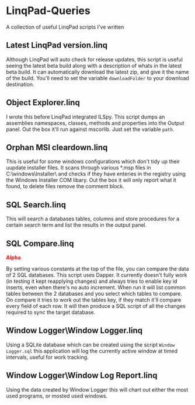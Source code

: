 # LinqPad-Queries

A collection of useful LinqPad scripts I've written

## Latest LinqPad version.linq

Although LinqPad will auto check for release updates, this script is useful seeing the latest beta build along with a description of whats in the latest beta build. It can automatically download the latest zip, and give it the name of the build. You'll need to set the variable `downloadFolder` to your download destination.

## Object Explorer.linq

I wrote this before LinqPad integrated ILSpy. This script dumps an assemblies namespaces, classes, methods and properties into the Output panel. Out the box it'll run against mscorlib. Just set the variable `path`.

## Orphan MSI cleardown.linq

This is useful for some windows configurations which don't tidy up their uupdate installer files. It scans through various *.msp files in C:\windows\Installer\ and checks if they have enteries in the registry using the Windows Installer COM libary. Out the box it will only report what it found, to delete files remove the comment block.

## SQL Search.linq

This will search a databases tables, columns and store procedures for a certain search term and list the results in the output panel.

## SQL Compare.linq
<span style="color:red">**Alpha**</span>

By setting various constants at the top of the file, you can compare the data of 2 SQL databases. This script uses Dapper. It currently doesn't fully work (in testing it kept reapplying changes) and always tries to enable key id inserts, even when there's no auto increment.
When run it will list common tables between the 2 databases and you select which tables to compare. On compare it tries to work out the tables key, if they match it'll compare every field of each row. It will then produce a SQL script of all the changes required to sync the target database.

## Window Logger\Window Logger.linq

Using a SQLite database which can be created using the script `Window Logger.sql` this application will log the currently active window at timed intervals, useful for work tracking.

## Window Logger\Window Log Report.linq

Using the data created by Window Logger this will chart out either the most used programs, or mosted used windows.
